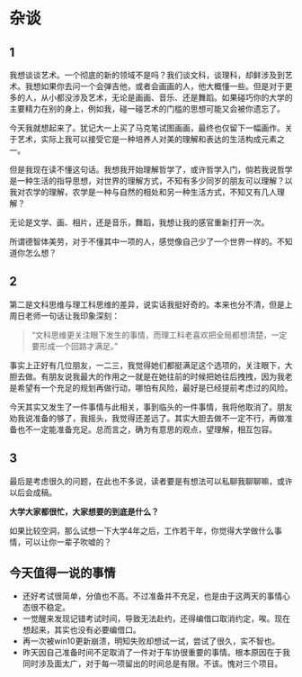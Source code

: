 # 杂谈

## 1

我想谈谈艺术。一个彻底的新的领域不是吗？我们谈文科，谈理科，却鲜涉及到艺术。我想如果你去问一个会弹吉他，或者会画画的人，他大概懂一些。但是对于更多的人，从小都没涉及艺术，无论是画画、音乐、还是舞蹈。如果碰巧你的大学的主要精力在别的身上，例如我，碰一碰艺术的门槛的思想可能又会被你遗忘了。

今天我就想起来了。犹记大一上买了马克笔试图画画，最终也仅留下一幅画作。关于艺术，实际上我可以接受它是一种培养人对美的理解和表达的生活构成元素之一。

但是我现在读不懂这句话。我想我开始理解哲学了，或许哲学入门，倘若我说哲学是一种生活的指导思想，对世界的理解方式，不知有多少同岁的朋友可以理解？以我对农学的理解，农学是一种与自然的相处和另一种生活方式，不知又有几人理解？

无论是文学、画、相片，还是音乐，舞蹈，我想让我的感官重新打开一次。

所谓德智体美劳，对于不懂其中一项的人，感觉像自己少了一个世界一样的。不知道你怎么想？

## 2

第二是文科思维与理工科思维的差异，说实话我挺好奇的。本来也分不清，但是上周日老师一句话让我印象深刻：

> “文科思维更关注眼下发生的事情，而理工科老喜欢把全局都想清楚，一定要形成一个回路才满足。”

事实上正好有几位朋友，一二三，我觉得她们都挺满足这个选项的，关注眼下，大胆去做。有朋友说我最大的作用之一就是在她往前的时候把她往后拽拽，因为我老是希望有一个充足的规划再做行动，哪怕有风险，最好是已经提前考虑过的风险。

今天其实又发生了一件事情与此相关，事到临头的一件事情，我将他取消了。朋友劝我说准备的够了，我摇头，我觉得还差远了。其实大胆去做不一定不行，再做准备也不一定能准备充足。总而言之，确为有意思的观点，望理解，相互包容。

## 3

最后是考虑很久的问题，在此也不多说，读者要是有想法可以私聊我聊聊嘛，或许以后会成稿。

**大学大家都很忙，大家想要的到底是什么？**

如果比较空洞，那么试想一下大学4年之后，工作若干年，你觉得大学做什么事情，可以让你一辈子吹嘘的？

## 今天值得一说的事情

+ 还好考试很简单，分值也不高。不过准备并不充足，也是由于这两天的事情心态很不稳定。
+ 一觉醒来发现记错考试时间，导致无法赴约，还得编借口取消约定，唉。现在想起来，其实也没有必要编借口。
+ 再一次被win10更新崩溃，明知失败却想试一试，尝试了很久，实不智也。
+ 昨天因自己准备时间不足取消了一件对于车协很重要的事情。根本原因在于我同时涉及面太广，对于每一项留出的时间总是有限。不该。愧对三个项目。
